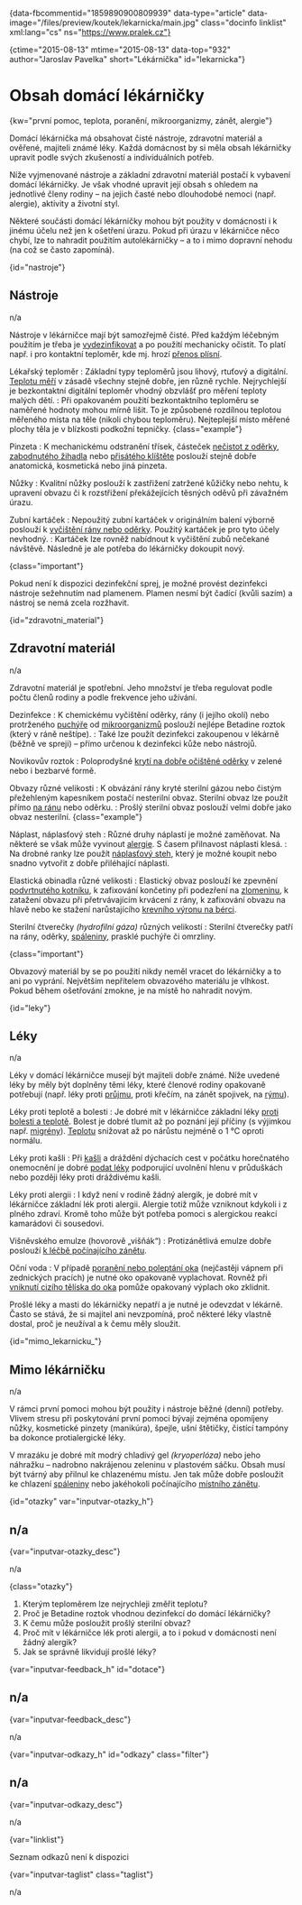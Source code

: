 
{data-fbcommentid="1859890900809939" data-type="article" data-image="/files/preview/koutek/lekarnicka/main.jpg" class="docinfo linklist" xml:lang="cs" ns="https://www.pralek.cz"}

{ctime="2015-08-13" mtime="2015-08-13" data-top="932" author="Jaroslav Pavelka" short="Lékárnička" id="lekarnicka"}

# Obsah domácí lékárničky

<!-- generated attribute kw by user_updatekw.sh on 2021-11-10, do not edit -->

{kw="první pomoc, teplota, poranění, mikroorganizmy, zánět, alergie"}

Domácí lékárnička má obsahovat čisté nástroje, zdravotní materiál a ověřené, majiteli známé léky. Každá domácnost by si měla obsah lékárničky upravit podle svých zkušeností a individuálních potřeb.

Níže vyjmenované nástroje a základní zdravotní materiál postačí k vybavení domácí lékárničky. Je však vhodné upravit její obsah s ohledem na jednotlivé členy rodiny – na jejich časté nebo dlouhodobé nemoci (např. alergie), aktivity a životní styl.

Některé součásti domácí lékárničky mohou být použity v domácnosti i k jinému účelu než jen k ošetření úrazu. Pokud při úrazu v lékárničce něco chybí, lze to nahradit použitím autolékárničky – a to i mimo dopravní nehodu (na což se často zapomíná).

{id="nastroje"}

## Nástroje

n/a

Nástroje v lékárničce mají být samozřejmě čisté. Před každým léčebným použitím je třeba je [vydezinfikovat][1] a po použití mechanicky očistit. To platí např. i pro kontaktní teploměr, kde mj. hrozí [přenos plísní][2].

Lékařský teploměr
:   Základní typy teploměrů jsou lihový, rtuťový a digitální. [Teplotu měří][3] v zásadě všechny stejně dobře, jen různě rychle. Nejrychlejší je bezkontaktní digitální teploměr vhodný obzvlášť pro měření teploty malých dětí.
:   Při opakovaném použití bezkontaktního teploměru se naměřené hodnoty mohou mírně lišit. To je způsobené rozdílnou teplotou měřeného místa na těle (nikoli chybou teploměru). Nejteplejší místo měřené plochy těla je v blízkosti podkožní tepničky. {class="example"}

Pinzeta
:   K mechanickému odstranění třísek, částeček [nečistot z oděrky][4], [zabodnutého žihadla][5] nebo [přisátého klíštěte][6] poslouží stejně dobře anatomická, kosmetická nebo jiná pinzeta.

Nůžky
:   Kvalitní nůžky poslouží k zastřižení zatržené kůžičky nebo nehtu, k upravení obvazu či k rozstřižení překážejících těsných oděvů při závažném úrazu.

Zubní kartáček
:   Nepoužitý zubní kartáček v originálním balení výborně poslouží k [vyčištění rány nebo oděrky][4]. Použitý kartáček je pro tyto účely nevhodný.
:   Kartáček lze rovněž nabídnout k vyčištění zubů nečekané návštěvě. Následně je ale potřeba do lékárničky dokoupit nový.

{class="important"}

Pokud není k dispozici dezinfekční sprej, je možné provést dezinfekci nástroje sežehnutím nad plamenem. Plamen nesmí být čadící (kvůli sazím) a nástroj se nemá zcela rozžhavit.

{id="zdravotni_material"}

## Zdravotní materiál

n/a

Zdravotní materiál je spotřební. Jeho množství je třeba regulovat podle počtu členů rodiny a podle frekvence jeho užívání.

Dezinfekce
:   K chemickému vyčištění oděrky, rány (i jejího okolí) nebo protrženého [puchýře][7] od [mikroorganizmů][1] poslouží nejlépe Betadine roztok (který v ráně neštípe).
:   Také lze použít dezinfekci zakoupenou v lékárně (běžně ve spreji) – přímo určenou k dezinfekci kůže nebo nástrojů.

Novikovův roztok
:   Poloprodyšné [krytí na dobře očištěné oděrky][4] v zelené nebo i bezbarvé formě.

Obvazy různé velikosti
:   K obvázání rány kryté sterilní gázou nebo čistým přežehleným kapesníkem postačí nesterilní obvaz. Sterilní obvaz lze použít přímo [na ránu][8] nebo oděrku.
:   Prošlý sterilní obvaz poslouží velmi dobře jako obvaz nesterilní. {class="example"}

Náplast, náplasťový steh
:   Různé druhy náplastí je možné zaměňovat. Na některé se však může vyvinout [alergie][9]. S časem přilnavost náplasti klesá.
:   Na drobné ranky lze použít [náplasťový steh][10], který je možné koupit nebo snadno vytvořit z dobře přiléhající náplasti.

Elastická obinadla různé velikosti
:   Elastický obvaz poslouží ke zpevnění [podvrtnutého kotníku][11], k zafixování končetiny při podezření na [zlomeninu][12], k zatažení obvazu při přetrvávajícím krvácení z rány, k zafixování obvazu na hlavě nebo ke stažení narůstajícího [krevního výronu na bérci][13].

Sterilní čtverečky _(hydrofilní gáza)_ různých velikostí
:   Sterilní čtverečky patří na rány, oděrky, [spáleniny][14], prasklé puchýře či omrzliny.

{class="important"}

Obvazový materiál by se po použití nikdy neměl vracet do lékárničky a to ani po vyprání. Největším nepřítelem obvazového materiálu je vlhkost. Pokud během ošetřování zmokne, je na místě ho nahradit novým.

{id="leky"}

## Léky

n/a

Léky v domácí lékárničce musejí být majiteli dobře známé. Níže uvedené léky by měly být doplněny těmi léky, které členové rodiny opakovaně potřebují (např. léky proti [průjmu][15], proti křečím, na zánět spojivek, na [rýmu][16]).

Léky proti teplotě a bolesti
:   Je dobré mít v lékárničce základní léky [proti bolesti a teplotě][17]. Bolest je dobré tlumit až po poznání její příčiny (s výjimkou např. [migrény][18]). [Teplotu][3] snižovat až po nárůstu nejméně o 1 °C oproti normálu.

Léky proti kašli
:   Při [kašli][19] a dráždění dýchacích cest v počátku horečnatého onemocnění je dobré [podat léky][20] podporující uvolnění hlenu v průduškách nebo později léky proti dráždivému kašli.

Léky proti alergii
:   I když není v rodině žádný alergik, je dobré mít v lékárničce základní lék proti alergii. Alergie totiž může vzniknout kdykoli i z plného zdraví. Kromě toho může být potřeba pomoci s alergickou reakcí kamarádovi či sousedovi.

Višněvského emulze (hovorově „višňák“)
:   Protizánětlivá emulze dobře poslouží [k léčbě počínajícího zánětu][21].

Oční voda
:   V případě [poranění nebo poleptání oka][22] (nejčastěji vápnem při zednických pracích) je nutné oko opakovaně vyplachovat. Rovněž při [vniknutí cizího tělíska do oka][23] pomůže opakovaný výplach oko zklidnit.

Prošlé léky a masti do lékárničky nepatří a je nutné je odevzdat v lékárně. Často se stává, že si majitel ani nevzpomíná, proč některé léky vlastně dostal, proč je neužíval a k čemu měly sloužit.

{id="mimo\_lekarnicku\_"}

## Mimo lékárničku

n/a

V rámci první pomoci mohou být použity i nástroje běžné (denní) potřeby. Vlivem stresu při poskytování první pomoci bývají zejména opomíjeny nůžky, kosmetické pinzety (manikúra), špejle, ušní štětičky, čistící tampóny ba dokonce protialergické léky.

V mrazáku je dobré mít modrý chladivý gel _(kryoperlóza)_ nebo jeho náhražku – nadrobno nakrájenou zeleninu v plastovém sáčku. Obsah musí být tvárný aby přilnul ke chlazenému místu. Jen tak může dobře posloužit ke chlazení [spáleniny][14] nebo jakéhokoli počínajícího [místního zánětu][21].

{id="otazky" var="inputvar-otazky_h"}

## n/a

{var="inputvar-otazky_desc"}

n/a

{class="otazky"}

  1. Kterým teploměrem lze nejrychleji změřit teplotu?
  2. Proč je Betadine roztok vhodnou dezinfekcí do domácí lékárničky?
  3. K čemu může posloužit prošlý sterilní obvaz?
  4. Proč mít v lékárničce lék proti alergii, a to i pokud v domácnosti není žádný alergik?
  5. Jak se správně likvidují prošlé léky?

{var="inputvar-feedback_h" id="dotace"}

## n/a

{var="inputvar-feedback_desc"}

n/a

{var="inputvar-odkazy_h" id="odkazy" class="filter"}

## n/a

{var="inputvar-odkazy_desc"}

n/a

{var="linklist"}

Seznam odkazů není k dispozici

{var="inputvar-taglist" class="taglist"}

n/a

 [1]: bakterie
 [2]: plisne_kuze
 [3]: teplota
 [4]: odreniny_neboli_oderky
 [5]: jedovate_zvire
 [6]: prisate_kliste
 [7]: osetreni_puchyre
 [8]: zavazna_poraneni
 [9]: alergie
 [10]: naplastovy_steh
 [11]: vyron_kotniku
 [12]: zlomeniny
 [13]: urazove_boule
 [14]: ochlazeni_spaleniny
 [15]: travici_potize
 [16]: ryma
 [17]: analgetika
 [18]: bolesti_hlavy
 [19]: kasel
 [20]: leky
 [21]: stadia_zanetu
 [22]: nalehavost_vysetreni
 [23]: telisko_v_oku

